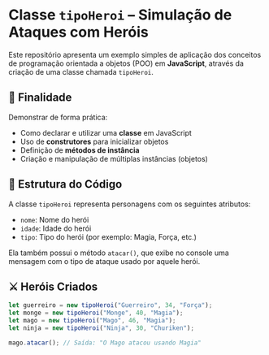 # Classe `tipoHeroi` – Simulação de Ataques com Heróis

Este repositório apresenta um exemplo simples de aplicação dos conceitos de programação orientada a objetos (POO) em **JavaScript**, através da criação de uma classe chamada `tipoHeroi`.

## 🎯 Finalidade

Demonstrar de forma prática:
- Como declarar e utilizar uma **classe** em JavaScript
- Uso de **construtores** para inicializar objetos
- Definição de **métodos de instância**
- Criação e manipulação de múltiplas instâncias (objetos)

## 🧱 Estrutura do Código

A classe `tipoHeroi` representa personagens com os seguintes atributos:

- `nome`: Nome do herói
- `idade`: Idade do herói
- `tipo`: Tipo do herói (por exemplo: Magia, Força, etc.)

Ela também possui o método `atacar()`, que exibe no console uma mensagem com o tipo de ataque usado por aquele herói.

## ⚔️ Heróis Criados

```javascript
let guerreiro = new tipoHeroi("Guerreiro", 34, "Força");
let monge = new tipoHeroi("Monge", 40, "Magia");
let mago = new tipoHeroi("Mago", 46, "Magia");
let ninja = new tipoHeroi("Ninja", 30, "Churiken");

mago.atacar(); // Saída: "O Mago atacou usando Magia"

